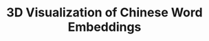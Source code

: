 ---
title: "3D Visualization of Chinese Word Embeddings"
excerpt: ""
collection: projects
codeurl: "https://github.com/itsuncheng/visualization"
description: "This website shows a 3D visualization of word embeddings of Chinese characters and words. A form is also provided to select k-nearest neighbor words given a word based on some filter options. The corresponding embeddings to words are experiment results from the research at our lab, and the website is used as demo at ACL 2019."
---